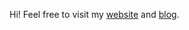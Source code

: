 Hi! Feel free to visit my [website][] and [blog][].

[website]: https://dvim.notion.site/2m-lt-f1d91f4ff3684db1acc7843fd6e93550
[blog]:    https://dvim.notion.site/blog-2m-lt-d0fc94d8b62c40c094261e861b8b6079
